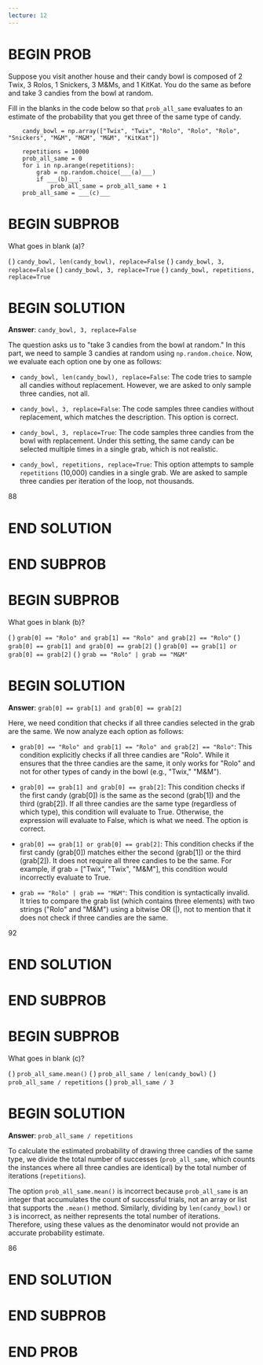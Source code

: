 ```yaml
---
lecture: 12
---
```


# BEGIN PROB

Suppose you visit another house and their candy bowl is composed of 2
Twix, 3 Rolos, 1 Snickers, 3 M&Ms, and 1 KitKat. You do the same as
before and take 3 candies from the bowl at random.

Fill in the blanks in the code below so that `prob_all_same` evaluates
to an estimate of the probability that you get three of the same type of
candy.

        candy_bowl = np.array(["Twix", "Twix", "Rolo", "Rolo", "Rolo", "Snickers", "M&M", "M&M", "M&M", "KitKat"])

        repetitions = 10000
        prob_all_same = 0
        for i in np.arange(repetitions):
            grab = np.random.choice(___(a)___)
            if ___(b)___:
                prob_all_same = prob_all_same + 1
        prob_all_same = ___(c)___

# BEGIN SUBPROB

What goes in blank (a)?

( ) `candy_bowl, len(candy_bowl), replace=False`
( ) `candy_bowl, 3, replace=False`
( ) `candy_bowl, 3, replace=True`
( ) `candy_bowl, repetitions, replace=True`

# BEGIN SOLUTION

**Answer**: `candy_bowl, 3, replace=False`

The question asks us to "take 3 candies from the bowl at random." In this part, we need to sample 3 candies at random using `np.random.choice`. Now, we evaluate each option one by one as follows:

- `candy_bowl, len(candy_bowl), replace=False`: The code tries to sample all candies without replacement. However, we are asked to only sample three candies, not all.

- `candy_bowl, 3, replace=False`: The code samples three candies without replacement, which matches the description. This option is correct.

- `candy_bowl, 3, replace=True`: The code samples three candies from the bowl with replacement. Under this setting, the same candy can be selected multiple times in a single grab, which is not realistic.

- `candy_bowl, repetitions, replace=True`: This option attempts to sample `repetitions` (10,000) candies in a single grab. We are asked to sample three candies per iteration of the loop, not thousands.

<average>88</average>

# END SOLUTION

# END SUBPROB

# BEGIN SUBPROB

What goes in blank (b)?

( ) `grab[0] == "Rolo" and grab[1] == "Rolo" and grab[2] == "Rolo"`
( ) `grab[0] == grab[1] and grab[0] == grab[2]`
( ) `grab[0] == grab[1] or grab[0] == grab[2]`
( ) `grab == "Rolo" | grab == "M&M"`

# BEGIN SOLUTION

**Answer**: `grab[0] == grab[1] and grab[0] == grab[2]`

Here, we need condition that checks if all three candies selected in the grab are the same. We now analyze each option as follows:

- `grab[0] == "Rolo" and grab[1] == "Rolo" and grab[2] == "Rolo"`: This condition explicitly checks if all three candies are "Rolo". While it ensures that the three candies are the same, it only works for "Rolo" and not for other types of candy in the bowl (e.g., "Twix," "M&M").

- `grab[0] == grab[1] and grab[0] == grab[2]`: This condition checks if the first candy (grab[0]) is the same as the second (grab[1]) and the third (grab[2]). If all three candies are the same type (regardless of which type), this condition will evaluate to True. Otherwise, the expression will evaluate to False, which is what we need. The option is correct.

- `grab[0] == grab[1] or grab[0] == grab[2]`: This condition checks if the first candy (grab[0]) matches either the second (grab[1]) or the third (grab[2]). It does not require all three candies to be the same. For example, if grab = ["Twix", "Twix", "M&M"], this condition would incorrectly evaluate to True.

- `grab == "Rolo" | grab == "M&M"`: This condition is syntactically invalid. It tries to compare the grab list (which contains three elements) with two strings ("Rolo" and "M&M") using a bitwise OR (|), not to mention that it does not check if three candies are the same.


<average>92</average>

# END SOLUTION

# END SUBPROB

# BEGIN SUBPROB

What goes in blank (c)?

( ) `prob_all_same.mean()`
( ) `prob_all_same / len(candy_bowl)`
( ) `prob_all_same / repetitions`
( ) `prob_all_same / 3`

# BEGIN SOLUTION

**Answer**: `prob_all_same / repetitions`

To calculate the estimated probability of drawing three candies of the same type, we divide the total number of successes (`prob_all_same`, which counts the instances where all three candies are identical) by the total number of iterations (`repetitions`).

The option `prob_all_same.mean()` is incorrect because `prob_all_same` is an integer that accumulates the count of successful trials, not an array or list that supports the `.mean()` method. Similarly, dividing by `len(candy_bowl)` or `3` is incorrect, as neither represents the total number of iterations. Therefore, using these values as the denominator would not provide an accurate probability estimate.

<average>86</average>

# END SOLUTION

# END SUBPROB

# END PROB